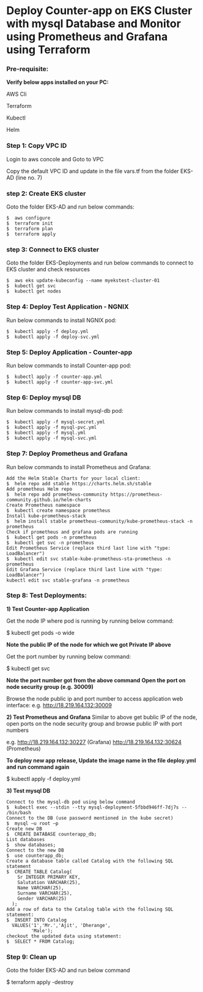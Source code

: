 # Deploy Counter-app on EKS Cluster with mysql Database and Monitor using Prometheus and Grafana using Terraform

### Pre-requisite:
**Verify below apps installed on your PC:**

AWS Cli

Terraform

Kubectl

Helm

### Step 1: Copy VPC ID
Login to aws concole and Goto to VPC 

Copy the default VPC ID and update in the file vars.tf from the folder EKS-AD (line no. 7)

### step 2: Create EKS cluster
Goto the folder EKS-AD and run below commands:
```
$  aws configure 
$  terraform init
$  terraform plan
$  terraform apply
```
### step 3: Connect to EKS cluster
Goto the folder EKS-Deployments and run below commands to connect to EKS cluster and check resources
```
$  aws eks update-kubeconfig --name myekstest-cluster-01
$  kubectl get svc
$  kubectl get nodes
```
### Step 4: Deploy Test Application - NGNIX
Run below commands to install NGNIX pod:
```
$  kubectl apply -f deploy.yml
$  kubectl apply -f deploy-svc.yml
```
### Step 5: Deploy Application - Counter-app
Run below commands to install Counter-app pod:
```
$  kubectl apply -f counter-app.yml
$  kubectl apply -f counter-app-svc.yml
```
### Step 6: Deploy mysql DB
Run below commands to install mysql-db pod:
```
$  kubectl apply -f mysql-secret.yml
$  kubectl apply -f mysql-pvc.yml
$  kubectl apply -f mysql.yml
$  kubectl apply -f mysql-svc.yml
```
### Step 7: Deploy Prometheus and Grafana
Run below commands to install Prometheus and Grafana:
```
Add the Helm Stable Charts for your local client:
$  helm repo add stable https://charts.helm.sh/stable
Add prometheus Helm repo
$  helm repo add prometheus-community https://prometheus-community.github.io/helm-charts
Create Prometheus namespace
$  kubectl create namespace prometheus
Install kube-prometheus-stack
$  helm install stable prometheus-community/kube-prometheus-stack -n prometheus
Check if prometheus and grafana pods are running 
$  kubectl get pods -n prometheus
$  kubectl get svc -n prometheus
Edit Prometheus Service (replace third last line with "type: LoadBalancer")
$  kubectl edit svc stable-kube-prometheus-sta-prometheus -n prometheus
Edit Grafana Service (replace third last line with "type: LoadBalancer")
kubectl edit svc stable-grafana -n prometheus
```
### Step 8: Test Deployments:
**1) Test Counter-app Application**
   
Get the node IP where pod is running by running below command:

$  kubectl get pods -o wide

**Note the public IP of the node for which we got Private IP above**

Get the port number by running below command:

$  kubectl get svc

**Note the port number got from the above command**
**Open the port on node security group (e.g. 30009)**

Browse the node public ip and port number to access application web interface: e.g. http://18.219.164.132:30009

**2) Test Prometheus and Grafana**
Similar to above get bublic IP of the node, open ports on the node security group and browse public IP with port numbers

e.g. 
     http://18.219.164.132:30227 (Grafana)
     http://18.219.164.132:30624 (Prometheus)

**To deploy new app release, Update the image name in the file deploy.yml and run command again**

$  kubectl apply -f deploy.yml 

**3) Test mysql DB**
```
Connect to the mysql-db pod using below command
$  kubectl exec --stdin --tty mysql-deployment-5fbbd946ff-7dj7s -- /bin/bash
Connect to the DB (use password mentioned in the kube secret)
$  mysql –u root –p 
Create new DB
$  CREATE DATABASE counterapp_db;
List databases
$  show databases;
Connect to the new DB
$  use counterapp_db;
Create a database table called Catalog with the following SQL statement
$  CREATE TABLE Catalog(
    Sr INTEGER PRIMARY KEY,
    Salutation VARCHAR(25),
    Name VARCHAR(25),
    Surname VARCHAR(25),
    Gender VARCHAR(25)  
  );
Add a row of data to the Catalog table with the following SQL statement:
$  INSERT INTO Catalog 
  VALUES('1','Mr.','Ajit', 'Dherange',
         'Male');
checkout the updated data using statement:
$  SELECT * FROM Catalog;
```

### Step 9: Clean up
Goto the folder EKS-AD and run below command

$  terraform apply -destroy




